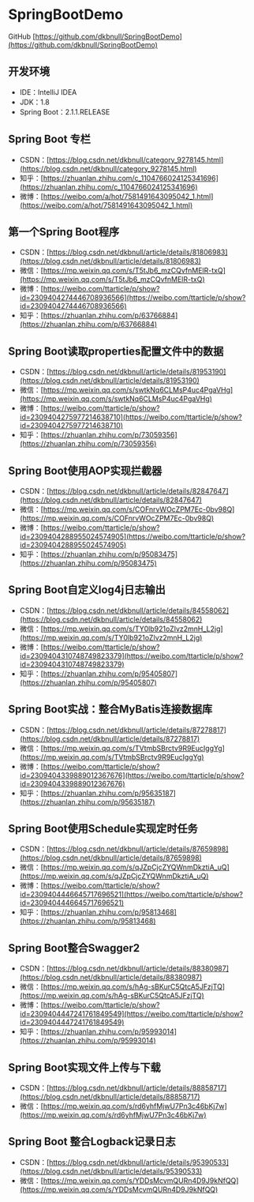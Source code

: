 # SpringBootDemo

GitHub	[https://github.com/dkbnull/SpringBootDemo](https://github.com/dkbnull/SpringBootDemo)

## 开发环境

- IDE：IntelliJ IDEA
- JDK：1.8
- Spring Boot：2.1.1.RELEASE

## Spring Boot 专栏

* CSDN：[https://blog.csdn.net/dkbnull/category_9278145.html](https://blog.csdn.net/dkbnull/category_9278145.html)
* 知乎：[https://zhuanlan.zhihu.com/c_1104766024125341696](https://zhuanlan.zhihu.com/c_1104766024125341696)
* 微博：[https://weibo.com/a/hot/7581491643095042_1.html](https://weibo.com/a/hot/7581491643095042_1.html)

## 第一个Spring Boot程序

* CSDN：[https://blog.csdn.net/dkbnull/article/details/81806983](https://blog.csdn.net/dkbnull/article/details/81806983)
* 微信：[https://mp.weixin.qq.com/s/T5tJb6_mzCQvfnMElR-txQ](https://mp.weixin.qq.com/s/T5tJb6_mzCQvfnMElR-txQ)
* 微博：[https://weibo.com/ttarticle/p/show?id=2309404274446708936566](https://weibo.com/ttarticle/p/show?id=2309404274446708936566)
* 知乎：[https://zhuanlan.zhihu.com/p/63766884](https://zhuanlan.zhihu.com/p/63766884)

## Spring Boot读取properties配置文件中的数据

* CSDN：[https://blog.csdn.net/dkbnull/article/details/81953190](https://blog.csdn.net/dkbnull/article/details/81953190)
* 微信：[https://mp.weixin.qq.com/s/swtkNq6CLMsP4uc4PgaVHg](https://mp.weixin.qq.com/s/swtkNq6CLMsP4uc4PgaVHg)
* 微博：[https://weibo.com/ttarticle/p/show?id=2309404275977214638710](https://weibo.com/ttarticle/p/show?id=2309404275977214638710)
* 知乎：[https://zhuanlan.zhihu.com/p/73059356](https://zhuanlan.zhihu.com/p/73059356)

## Spring Boot使用AOP实现拦截器

* CSDN：[https://blog.csdn.net/dkbnull/article/details/82847647](https://blog.csdn.net/dkbnull/article/details/82847647)
* 微信：[https://mp.weixin.qq.com/s/COFnrvWOcZPM7Ec-0bv98Q](https://mp.weixin.qq.com/s/COFnrvWOcZPM7Ec-0bv98Q)
* 微博：[https://weibo.com/ttarticle/p/show?id=2309404288955024574905](https://weibo.com/ttarticle/p/show?id=2309404288955024574905)
* 知乎：[https://zhuanlan.zhihu.com/p/95083475](https://zhuanlan.zhihu.com/p/95083475)

##  Spring Boot自定义log4j日志输出

* CSDN：[https://blog.csdn.net/dkbnull/article/details/84558062](https://blog.csdn.net/dkbnull/article/details/84558062)
* 微信：[https://mp.weixin.qq.com/s/TY0lb921oZlvz2mnH_L2jg](https://mp.weixin.qq.com/s/TY0lb921oZlvz2mnH_L2jg)
* 微博：[https://weibo.com/ttarticle/p/show?id=2309404310748749823379](https://weibo.com/ttarticle/p/show?id=2309404310748749823379)
* 知乎：[https://zhuanlan.zhihu.com/p/95405807](https://zhuanlan.zhihu.com/p/95405807)

## Spring Boot实战：整合MyBatis连接数据库

* CSDN：[https://blog.csdn.net/dkbnull/article/details/87278817](https://blog.csdn.net/dkbnull/article/details/87278817)
* 微信：[https://mp.weixin.qq.com/s/TVtmbSBrctv9R9EucIggYg](https://mp.weixin.qq.com/s/TVtmbSBrctv9R9EucIggYg)
* 微博：[https://weibo.com/ttarticle/p/show?id=2309404339889012367676](https://weibo.com/ttarticle/p/show?id=2309404339889012367676)
* 知乎：[https://zhuanlan.zhihu.com/p/95635187](https://zhuanlan.zhihu.com/p/95635187)

## Spring Boot使用Schedule实现定时任务

* CSDN：[https://blog.csdn.net/dkbnull/article/details/87659898](https://blog.csdn.net/dkbnull/article/details/87659898)
* 微信：[https://mp.weixin.qq.com/s/qJZpCjcZYQWnmDkztiA_uQ](https://mp.weixin.qq.com/s/qJZpCjcZYQWnmDkztiA_uQ)
* 微博：[https://weibo.com/ttarticle/p/show?id=2309404446645717696521](https://weibo.com/ttarticle/p/show?id=2309404446645717696521)
* 知乎：[https://zhuanlan.zhihu.com/p/95813468](https://zhuanlan.zhihu.com/p/95813468)

## Spring Boot整合Swagger2

* CSDN：[https://blog.csdn.net/dkbnull/article/details/88380987](https://blog.csdn.net/dkbnull/article/details/88380987)
* 微信：[https://mp.weixin.qq.com/s/hAg-sBKurC5QtcA5JFzjTQ](https://mp.weixin.qq.com/s/hAg-sBKurC5QtcA5JFzjTQ)
* 微博：[https://weibo.com/ttarticle/p/show?id=2309404447241761849549](https://weibo.com/ttarticle/p/show?id=2309404447241761849549)
* 知乎：[https://zhuanlan.zhihu.com/p/95993014](https://zhuanlan.zhihu.com/p/95993014)

## Spring Boot实现文件上传与下载

* CSDN：[https://blog.csdn.net/dkbnull/article/details/88858717](https://blog.csdn.net/dkbnull/article/details/88858717)
* 微信：[https://mp.weixin.qq.com/s/rd6yhfMjwU7Pn3c46bKj7w](https://mp.weixin.qq.com/s/rd6yhfMjwU7Pn3c46bKj7w)

## Spring Boot 整合Logback记录日志

* CSDN：[https://blog.csdn.net/dkbnull/article/details/95390533](https://blog.csdn.net/dkbnull/article/details/95390533)
* 微信：[https://mp.weixin.qq.com/s/YDDsMcvmQURn4D9J9kNfQQ](https://mp.weixin.qq.com/s/YDDsMcvmQURn4D9J9kNfQQ)

